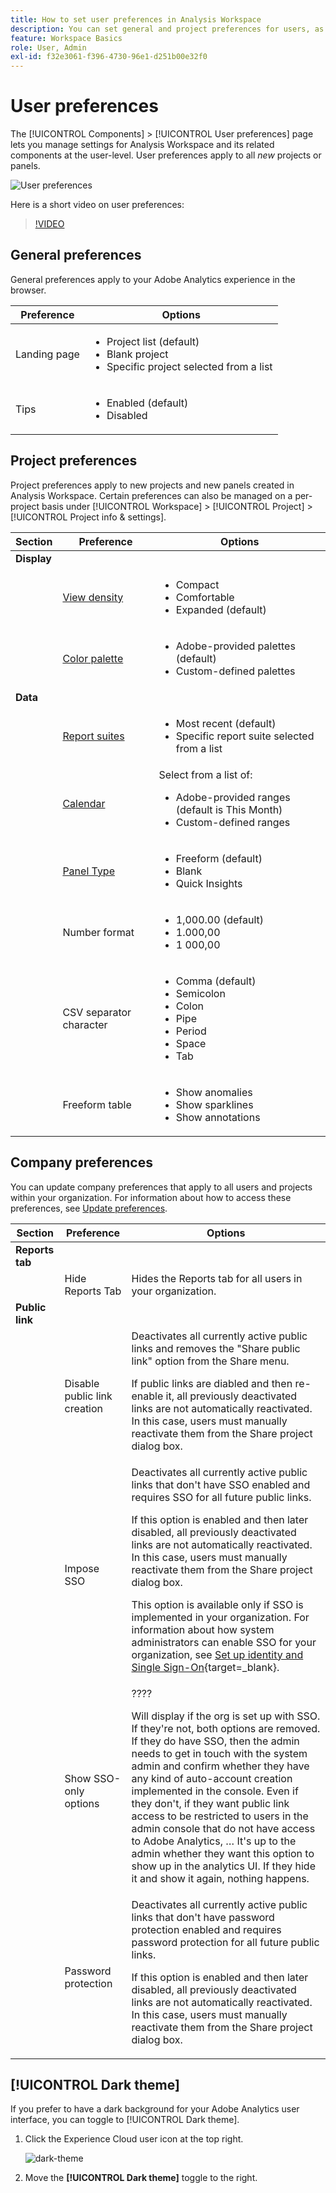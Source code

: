 ```yaml
---
title: How to set user preferences in Analysis Workspace
description: You can set general and project preferences for users, as well as a dark theme preference.
feature: Workspace Basics
role: User, Admin
exl-id: f32e3061-f396-4730-96e1-d251b00e32f0
---
```

# User preferences

The [!UICONTROL Components] > [!UICONTROL User preferences] page lets you manage settings for Analysis Workspace and its related components at the user-level. User preferences apply to all *new* projects or panels.

![User preferences](assets/user-preferences.png)

Here is a short video on user preferences:

>[!VIDEO](https://video.tv.adobe.com/v/332600/?quality=12)

## General preferences

General preferences apply to your Adobe Analytics experience in the browser.

| Preference | Options |
| --- | --- |
| Landing page | <ul><li>Project list (default)</li><li>Blank project</li><li>Specific project selected from a list</li></ul> |
| Tips | <ul><li>Enabled (default)</li><li>Disabled</li></ul> |

## Project preferences

Project preferences apply to new projects and new panels created in Analysis Workspace. Certain preferences can also be managed on a per-project basis under [!UICONTROL Workspace] > [!UICONTROL Project] > [!UICONTROL Project info & settings].

| Section | Preference | Options |
| --- | --- | --- |
| **Display** | | |
|  | [View density](https://experienceleague.adobe.com/docs/analytics/analyze/analysis-workspace/build-workspace-project/view-density.html) | <ul><li>Compact</li><li>Comfortable</li><li>Expanded (default)</li></ul> |
| | [Color palette](https://experienceleague.adobe.com/docs/analytics/analyze/analysis-workspace/build-workspace-project/color-palettes.html) | <ul><li>Adobe-provided palettes (default)</li><li>Custom-defined palettes</li></ul> |
| **Data** | | |
|  | [Report suites](https://experienceleague.adobe.com/docs/analytics/analyze/analysis-workspace/panels/panels.html?#report-suite) | <ul><li>Most recent (default)</li><li>Specific report suite selected from a list</li></ul> |
|  | [Calendar](https://experienceleague.adobe.com/docs/analytics/analyze/analysis-workspace/panels/panels.html?#calendar) | Select from a list of: <ul><li>Adobe-provided ranges (default is This Month)</li><li>Custom-defined ranges</li></ul> |
|  | [Panel Type](https://experienceleague.adobe.com/docs/analytics/analyze/analysis-workspace/panels/panels.html) | <ul><li>Freeform (default)</li><li>Blank</li><li>Quick Insights</li></ul> |
|  | Number format | <ul><li>1,000.00 (default)</li><li>1.000,00</li><li>1 000,00</li></ul> |
|  | CSV separator character | <ul><li>Comma (default)</li><li>Semicolon</li><li>Colon</li><li>Pipe</li><li>Period</li><li>Space</li><li>Tab</li></ul> |
|  | Freeform table | <ul><li>Show anomalies </li><li>Show sparklines</li><li>Show annotations</li></ul> |

## Company preferences

You can update company preferences that apply to all users and projects within your organization. For information about how to access these preferences, see [Update preferences](#update-preferences). 

| Section | Preference | Options |
| --- | --- | --- |
| **Reports tab** | | |
|  | Hide Reports Tab | Hides the Reports tab for all users in your organization. |
| **Public link** <!-- Double check the names of all these settings for what they are actually called --> | | |
| | Disable public link creation | Deactivates all currently active public links and removes the "Share public link" option from the Share menu. <p>If public links are diabled and then re-enable it, all previously deactivated links are not automatically reactivated. In this case, users must manually reactivate them from the Share project dialog box.</p> |
| | Impose SSO | Deactivates all currently active public links that don't have SSO enabled and requires SSO for all future public links. <p>If this option is enabled and then later disabled, all previously deactivated links are not automatically reactivated. In this case, users must manually reactivate them from the Share project dialog box.</p> <p>This option is available only if SSO is implemented in your organization. For information about how system administrators can enable SSO for your organization, see [Set up identity and Single Sign-On](https://helpx.adobe.com/enterprise/using/set-up-identity.html){target=_blank}.</p>  |
| | Show SSO-only options | ???? <!-- this needs updating --> <p>Will display if the org is set up with SSO. If they're not, both options are removed. If they do have SSO, then the admin needs to get in touch with the system admin and confirm whether they have any kind of auto-account creation implemented in the console. Even if they don't, if they want public link access to be restricted to users in the admin console that do not have access to Adobe Analytics, … It's up to the admin whether they want this option to show up in the analytics UI. If they hide it and show it again, nothing happens.</p>  |
| | Password protection | Deactivates all currently active public links that don't have password protection enabled and requires password protection for all future public links. <p>If this option is enabled and then later disabled, all previously deactivated links are not automatically reactivated. In this case, users must manually reactivate them from the Share project dialog box.</p> |

## [!UICONTROL Dark theme]

If you prefer to have a dark background for your Adobe Analytics user interface, you can toggle to [!UICONTROL Dark theme].

1. Click the Experience Cloud user icon at the top right.

   ![dark-theme](assets/dark-theme.png)

1. Move the **[!UICONTROL Dark theme]** toggle to the right.

